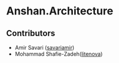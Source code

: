 # Anshan.Architecture


Contributors
---------------

- Amir Savari ([savariamir](https://github.com/savariamir))
- Mohammad Shafie-Zadeh([litenova](https://github.com/litenova))
